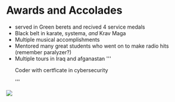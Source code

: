 # Awards and Accolades

- served in Green berets and recived 4 service medals
- Black belt in karate, systema, *and* Krav Maga
- Multiple musical accomplishments
- Mentored many great students who went on to make radio hits (remember paralyzer?)
- Multiple tours in Iraq and afganastan
 '''<p>Coder with certficate in cybersecurity <p>'''
             
    

![](https://cdn.theatlantic.com/media/img/photo/2022/07/oak-fire/a01_AP22204449720919-1/original.jpg)

